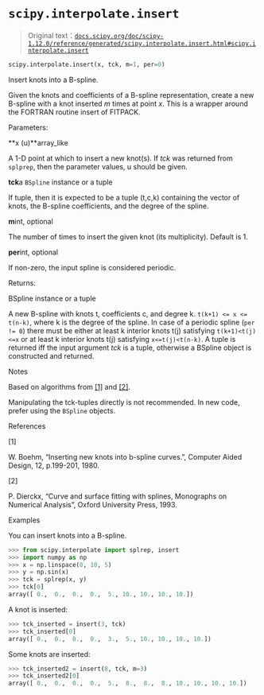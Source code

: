 # `scipy.interpolate.insert`

> Original text：[`docs.scipy.org/doc/scipy-1.12.0/reference/generated/scipy.interpolate.insert.html#scipy.interpolate.insert`](https://docs.scipy.org/doc/scipy-1.12.0/reference/generated/scipy.interpolate.insert.html#scipy.interpolate.insert)

```py
scipy.interpolate.insert(x, tck, m=1, per=0)
```

Insert knots into a B-spline.

Given the knots and coefficients of a B-spline representation, create a new B-spline with a knot inserted *m* times at point *x*. This is a wrapper around the FORTRAN routine insert of FITPACK.

Parameters:

**x (u)**array_like

A 1-D point at which to insert a new knot(s). If *tck* was returned from `splprep`, then the parameter values, u should be given.

**tck**a `BSpline` instance or a tuple

If tuple, then it is expected to be a tuple (t,c,k) containing the vector of knots, the B-spline coefficients, and the degree of the spline.

**m**int, optional

The number of times to insert the given knot (its multiplicity). Default is 1.

**per**int, optional

If non-zero, the input spline is considered periodic.

Returns:

BSpline instance or a tuple

A new B-spline with knots t, coefficients c, and degree k. `t(k+1) <= x <= t(n-k)`, where k is the degree of the spline. In case of a periodic spline (`per != 0`) there must be either at least k interior knots t(j) satisfying `t(k+1)<t(j)<=x` or at least k interior knots t(j) satisfying `x<=t(j)<t(n-k)`. A tuple is returned iff the input argument *tck* is a tuple, otherwise a BSpline object is constructed and returned.

Notes

Based on algorithms from [[1]](#r3bcffb685bbb-1) and [[2]](#r3bcffb685bbb-2).

Manipulating the tck-tuples directly is not recommended. In new code, prefer using the `BSpline` objects.

References

[1]

W. Boehm, “Inserting new knots into b-spline curves.”, Computer Aided Design, 12, p.199-201, 1980.

[2]

P. Dierckx, “Curve and surface fitting with splines, Monographs on Numerical Analysis”, Oxford University Press, 1993.

Examples

You can insert knots into a B-spline.

```py
>>> from scipy.interpolate import splrep, insert
>>> import numpy as np
>>> x = np.linspace(0, 10, 5)
>>> y = np.sin(x)
>>> tck = splrep(x, y)
>>> tck[0]
array([ 0.,  0.,  0.,  0.,  5., 10., 10., 10., 10.]) 
```

A knot is inserted:

```py
>>> tck_inserted = insert(3, tck)
>>> tck_inserted[0]
array([ 0.,  0.,  0.,  0.,  3.,  5., 10., 10., 10., 10.]) 
```

Some knots are inserted:

```py
>>> tck_inserted2 = insert(8, tck, m=3)
>>> tck_inserted2[0]
array([ 0.,  0.,  0.,  0.,  5.,  8.,  8.,  8., 10., 10., 10., 10.]) 
```
